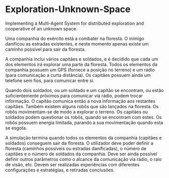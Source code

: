 # Exploration-Unknown-Space
 Implementing a Multi-Agent System for distributed exploration and cooperative of an unknown space.

Uma companhia do exército está a combater na floresta. O inimigo danificou as estradas existentes, e neste momento apenas existe um caminho possível para sair da floresta.

A companhia inclui vários capitães e soldados, e é decidido que cada um dos elementos irá explorar uma parte da floresta. Todos os elementos da companhia possuem um GPS (fornece a posição no terreno) e um rádio (para comunicação a curta distância). Os capitães possuem ainda um telefone sem fios, para comunicar entre si.

Quando dois soldados, ou um soldado e um capitão se encontram, ou estão suficientemente próximos para comunicar via rádio, podem trocar informação. O capitão comunica então a nova informação aos restantes capitães. Também existem alguns robôs que são lançados na floresta. Os robôs movimentam-se de modo a explorar o terreno. Os capitães ou soldados podem questionar os robôs, quando se encontram com estes. Os robôs possuem energia limitada, parando a sua movimentação quando esta se esgota.

A simulação termina quando todos os elementos da companhia (capitães e soldados) conseguem sair da floresta. O utilizador deve poder definir a floresta (caminhos possíveis ou estradas danificadas), o número de capitães e o número de soldados da companhia. Deve ser ainda possível definir outros parâmetros como o alcance da comunicação via rádio, o raio de visão, etc. Devem ser realizadas experiências com diferentes configurações e estratégias, e retiradas conclusões.
